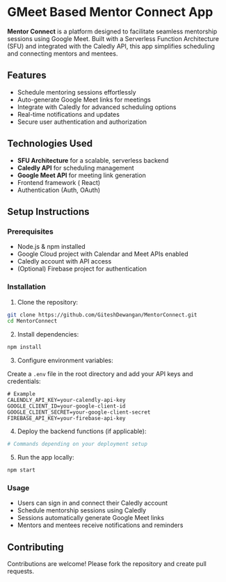 # GMeet Based Mentor Connect App

**Mentor Connect** is a platform designed to facilitate seamless mentorship sessions using Google Meet. Built with a Serverless Function Architecture (SFU) and integrated with the Caledly API, this app simplifies scheduling and connecting mentors and mentees.

## Features

- Schedule mentoring sessions effortlessly
- Auto-generate Google Meet links for meetings
- Integrate with Caledly for advanced scheduling options
- Real-time notifications and updates
- Secure user authentication and authorization

## Technologies Used

- **SFU Architecture** for a scalable, serverless backend
- **Caledly API** for scheduling management
- **Google Meet API** for meeting link generation
- Frontend framework ( React)
- Authentication (Auth, OAuth)

## Setup Instructions

### Prerequisites

- Node.js & npm installed
- Google Cloud project with Calendar and Meet APIs enabled
- Caledly account with API access
- (Optional) Firebase project for authentication

### Installation

1. Clone the repository:

```bash
git clone https://github.com/GiteshDewangan/MentorConnect.git
cd MentorConnect
```

2. Install dependencies:

```bash
npm install
```

3. Configure environment variables:

Create a `.env` file in the root directory and add your API keys and credentials:

```env
# Example
CALENDLY_API_KEY=your-calendly-api-key
GOOGLE_CLIENT_ID=your-google-client-id
GOOGLE_CLIENT_SECRET=your-google-client-secret
FIREBASE_API_KEY=your-firebase-api-key
```

4. Deploy the backend functions (if applicable):

```bash
# Commands depending on your deployment setup
```

5. Run the app locally:

```bash
npm start
```

### Usage

- Users can sign in and connect their Caledly account
- Schedule mentorship sessions using Caledly
- Sessions automatically generate Google Meet links
- Mentors and mentees receive notifications and reminders

## Contributing

Contributions are welcome! Please fork the repository and create pull requests.


